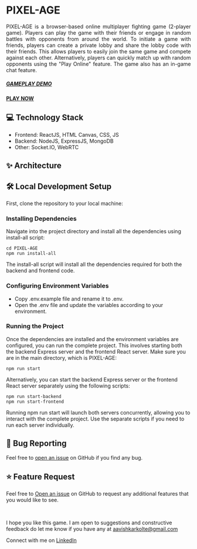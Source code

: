 # PIXEL-AGE

<div align="justify"> 
PIXEL-AGE is a browser-based online multiplayer fighting game (2-player game). Players can play the game with their friends or engage in random battles with opponents from around the world. To initiate a game with friends, players can create a private lobby and share the lobby code with their friends. This allows players to easily join the same game and compete against each other. Alternatively, players can quickly match up with random opponents using the "Play Online" feature. The game also has an in-game chat feature.
</div>

##### [GAMEPLAY DEMO](https://youtu.be/wVRw1fhWWBo?si=4GJciR4VSUVVLz-E)

#### [PLAY NOW](http://pixel-age.ap-south-1.elasticbeanstalk.com)

## 💻 Technology Stack

- Frontend: ReactJS, HTML Canvas, CSS, JS
- Backend: NodeJS, ExpressJS, MongoDB
- Other: Socket.IO, WebRTC

## ✨ Architecture

## 🛠️ Local Development Setup

First, clone the repository to your local machine:

### Installing Dependencies

Navigate into the project directory and install all the dependencies using install-all script:

```
cd PIXEL-AGE
npm run install-all
```

The install-all script will install all the dependencies required for both the backend and frontend code.

### Configuring Environment Variables

- Copy .env.example file and rename it to .env.
- Open the .env file and update the variables according to your environment.

### Running the Project

Once the dependencies are installed and the environment variables are configured, you can run the complete project. This involves starting both the backend Express server and the frontend React server. Make sure you are in the main directory, which is PIXEL-AGE:

```
npm run start
```

Alternatively, you can start the backend Express server or the frontend React server separately using the following scripts:

```
npm run start-backend
npm run start-frontend
```

Running npm run start will launch both servers concurrently, allowing you to interact with the complete project. Use the separate scripts if you need to run each server individually.

## 🐛 Bug Reporting

Feel free to [open an issue](https://github.com/Aavishkar-Kolte/PIXEL-AGE/issues) on GitHub if you find any bug.

<a id="feature-request"></a>

## ⭐ Feature Request

Feel free to [Open an issue](https://github.com/Aavishkar-Kolte/PIXEL-AGE/issues) on GitHub to request any additional features that you would like to see.

<br>

I hope you like this game. I am open to suggestions and constructive feedback do let me know if you have any at aavishkarkolte@gmail.com

Connect with me on [LinkedIn](https://www.linkedin.com/in/aavishkar-kolte-3025aa222/)
